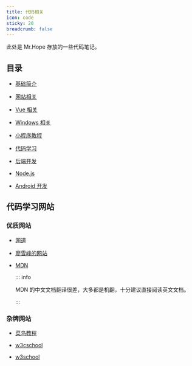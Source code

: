 ```yaml
---
title: 代码相关
icon: code
sticky: 20
breadcrumb: false
---
```


此处是 Mr.Hope 存放的一些代码笔记。

<!-- more -->

## 目录

- [基础简介](basic/readme.md)

- [网站相关](website/readme.md)

- [Vue 相关](vue/readme.md)

- [Windows 相关](windows/readme.md)

- [小程序教程](mini-app/readme.md)

- [代码学习](language/readme.md)

- [后端开发](backEnd/readme.md)

- [Node.js](node-js/readme.md)

- [Android 开发](Android/readme.md)

## 代码学习网站

### 优质网站

- [网道](https://wangdoc.com/)

- [廖雪峰的网站](https://www.liaoxuefeng.com/)

- [MDN](https://developer.mozilla.org/zh-CN/)

  ::: info

  MDN 的中文文档翻译很差，大多都是机翻，十分建议直接阅读英文文档。

  :::

### 杂牌网站

- [菜鸟教程](https://www.runoob.com/) <MyBadge text="内容比较新" />

- [w3cschool](https://www.w3cschool.cn) <MyBadge text="内容最新" /> <MyBadge text="有手机APP" /> <MyBadge text="广告信息多" type="warn" />

- [w3school](http://www.w3school.com.cn/) <MyBadge text="内容比较旧" type="warn" />
